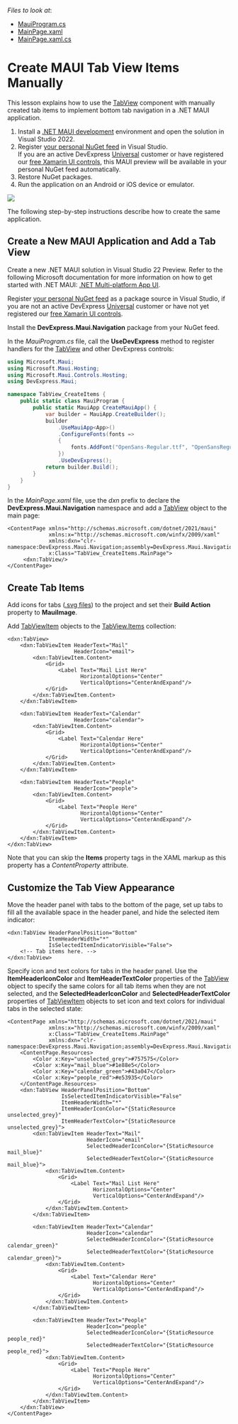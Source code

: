 <!-- default file list -->
*Files to look at*:

* [MauiProgram.cs](./TabView_CreateItems/MauiProgram.cs)
* [MainPage.xaml](./TabView_CreateItems/MainPage.xaml)
* [MainPage.xaml.cs](./TabView_CreateItems/MainPage.xaml.cs)
<!-- default file list end -->

# Create MAUI Tab View Items Manually

This lesson explains how to use the [TabView](http://docs.devexpress.com/MAUI/DevExpress.Maui.Navigation.TabView) component with manually created tab items to implement bottom tab navigation in a .NET MAUI application.

1. Install a [.NET MAUI development](https://docs.microsoft.com/en-gb/dotnet/maui/get-started/installation) environment and open the solution in Visual Studio 2022.
2. Register [your personal NuGet feed](https://nuget.devexpress.com/) in Visual Studio.  
	If you are an active DevExpress [Universal](https://www.devexpress.com/subscriptions/universal.xml) customer or have registered our [free Xamarin UI controls](https://www.devexpress.com/xamarin/), this MAUI preview will be available in your personal NuGet feed automatically.
4. Restore NuGet packages.  
5. Run the application on an Android or iOS device or emulator.  

<img src="./img/devexpress-maui-tab-view.png"/>

The following step-by-step instructions describe how to create the same application.

## Create a New MAUI Application and Add a Tab View

Create a new .NET MAUI solution in Visual Studio 22 Preview. Refer to the following Microsoft documentation for more information on how to get started with .NET MAUI: [.NET Multi-platform App UI](https://docs.microsoft.com/en-gb/dotnet/maui/).

Register [your personal NuGet feed](https://nuget.devexpress.com/) as a package source in Visual Studio, if you are not an active DevExpress [Universal](https://www.devexpress.com/subscriptions/universal.xml) customer or have not yet registered our [free Xamarin UI controls](https://www.devexpress.com/xamarin/).

Install the **DevExpress.Maui.Navigation** package from your NuGet feed.

In the *MauiProgram.cs* file, call the **UseDevExpress** method to register handlers for the [TabView](http://docs.devexpress.com/MAUI/DevExpress.Maui.Navigation.TabView) and other DevExpress controls:

```cs
using Microsoft.Maui;
using Microsoft.Maui.Hosting;
using Microsoft.Maui.Controls.Hosting;
using DevExpress.Maui;

namespace TabView_CreateItems {
    public static class MauiProgram {
        public static MauiApp CreateMauiApp() {
            var builder = MauiApp.CreateBuilder();
            builder
                .UseMauiApp<App>()
                .ConfigureFonts(fonts =>
                {
                    fonts.AddFont("OpenSans-Regular.ttf", "OpenSansRegular");
                })
                .UseDevExpress();
            return builder.Build();
        }
    }
}
```

In the *MainPage.xaml* file, use the *dxn* prefix to declare the **DevExpress.Maui.Navigation** namespace and add a [TabView](http://docs.devexpress.com/MAUI/DevExpress.Maui.Navigation.TabView) object to the main page:

```xaml
<ContentPage xmlns="http://schemas.microsoft.com/dotnet/2021/maui"
             xmlns:x="http://schemas.microsoft.com/winfx/2009/xaml"
             xmlns:dxn="clr-namespace:DevExpress.Maui.Navigation;assembly=DevExpress.Maui.Navigation"
             x:Class="TabView_CreateItems.MainPage">
     <dxn:TabView/>
</ContentPage>
```

## Create Tab Items
Add icons for tabs ([.svg files](./TabView_CreateItems/Resources/Images/)) to the project and set their **Build Action** property to **MauiImage**.

Add [TabViewItem](http://docs.devexpress.com/MAUI/DevExpress.Maui.Navigation.TabViewItem) objects to the [TabView.Items](http://docs.devexpress.com/MAUI/DevExpress.Maui.Navigation.TabView.Items) collection:

```xaml
<dxn:TabView>
    <dxn:TabViewItem HeaderText="Mail"
                     HeaderIcon="email">
        <dxn:TabViewItem.Content>
            <Grid>
                <Label Text="Mail List Here" 
                       HorizontalOptions="Center" 
                       VerticalOptions="CenterAndExpand"/>
            </Grid>
        </dxn:TabViewItem.Content>
    </dxn:TabViewItem>

    <dxn:TabViewItem HeaderText="Calendar"
                     HeaderIcon="calendar">
        <dxn:TabViewItem.Content>
            <Grid>
                <Label Text="Calendar Here" 
                       HorizontalOptions="Center" 
                       VerticalOptions="CenterAndExpand"/>
            </Grid>
        </dxn:TabViewItem.Content>
    </dxn:TabViewItem>

    <dxn:TabViewItem HeaderText="People"
                     HeaderIcon="people">
        <dxn:TabViewItem.Content>
            <Grid>
                <Label Text="People Here"
                       HorizontalOptions="Center" 
                       VerticalOptions="CenterAndExpand"/>
            </Grid>
        </dxn:TabViewItem.Content>
    </dxn:TabViewItem>
</dxn:TabView>
```

Note that you can skip the **Items** property tags in the XAML markup as this property has a *ContentProperty* attribute.

## Customize the Tab View Appearance

Move the header panel with tabs to the bottom of the page, set up tabs to fill all the available space in the header panel, and hide the selected item indicator:

```xaml
<dxn:TabView HeaderPanelPosition="Bottom"
             ItemHeaderWidth="*"
             IsSelectedItemIndicatorVisible="False">
    <!-- Tab items here. -->
</dxn:TabView>
```

Specify icon and text colors for tabs in the header panel. Use the **ItemHeaderIconColor** and **ItemHeaderTextColor** properties of the [TabView](http://docs.devexpress.com/MAUI/DevExpress.Maui.Navigation.TabView) object to specify the same colors for all tab items when they are not selected, and the **SelectedHeaderIconColor** and **SelectedHeaderTextColor** properties of [TabViewItem](http://docs.devexpress.com/MAUI/DevExpress.Maui.Navigation.TabViewItem) objects to set icon and text colors for individual tabs in the selected state:

```xaml
<ContentPage xmlns="http://schemas.microsoft.com/dotnet/2021/maui"
             xmlns:x="http://schemas.microsoft.com/winfx/2009/xaml"
             x:Class="TabView_CreateItems.MainPage"
             xmlns:dxn="clr-namespace:DevExpress.Maui.Navigation;assembly=DevExpress.Maui.Navigation">
    <ContentPage.Resources>
        <Color x:Key="unselected_grey">#757575</Color>
        <Color x:Key="mail_blue">#1e88e5</Color>
        <Color x:Key="calendar_green">#43a047</Color>
        <Color x:Key="people_red">#e53935</Color>
    </ContentPage.Resources>
    <dxn:TabView HeaderPanelPosition="Bottom"
                 IsSelectedItemIndicatorVisible="False"
                 ItemHeaderWidth="*"
                 ItemHeaderIconColor="{StaticResource unselected_grey}"
                 ItemHeaderTextColor="{StaticResource unselected_grey}">
        <dxn:TabViewItem HeaderText="Mail"
                         HeaderIcon="email"
                         SelectedHeaderIconColor="{StaticResource mail_blue}"
                         SelectedHeaderTextColor="{StaticResource mail_blue}">
            <dxn:TabViewItem.Content>
                <Grid>
                    <Label Text="Mail List Here" 
                           HorizontalOptions="Center" 
                           VerticalOptions="CenterAndExpand"/>
                </Grid>
            </dxn:TabViewItem.Content>
        </dxn:TabViewItem>

        <dxn:TabViewItem HeaderText="Calendar"
                         HeaderIcon="calendar"
                         SelectedHeaderIconColor="{StaticResource calendar_green}"
                         SelectedHeaderTextColor="{StaticResource calendar_green}">
            <dxn:TabViewItem.Content>
                <Grid>
                    <Label Text="Calendar Here" 
                           HorizontalOptions="Center" 
                           VerticalOptions="CenterAndExpand"/>
                </Grid>
            </dxn:TabViewItem.Content>
        </dxn:TabViewItem>

        <dxn:TabViewItem HeaderText="People"
                         HeaderIcon="people"
                         SelectedHeaderIconColor="{StaticResource people_red}"
                         SelectedHeaderTextColor="{StaticResource people_red}">
            <dxn:TabViewItem.Content>
                <Grid>
                    <Label Text="People Here"
                           HorizontalOptions="Center" 
                           VerticalOptions="CenterAndExpand"/>
                </Grid>
            </dxn:TabViewItem.Content>
        </dxn:TabViewItem>
    </dxn:TabView>
</ContentPage>
```
